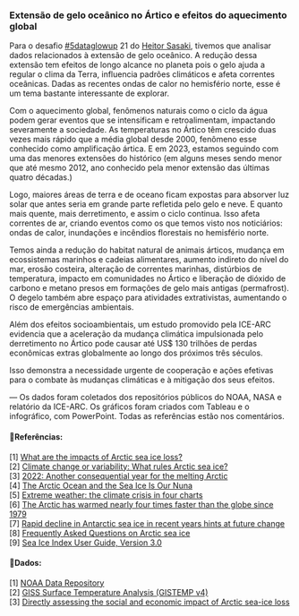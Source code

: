 ### Extensão de gelo oceânico no Ártico e efeitos do aquecimento global

Para o desafio [#5dataglowup](https://www.linkedin.com/feed/hashtag/?keywords=5dataglowup) 21 do [Heitor Sasaki](https://www.linkedin.com/in/heitorsasaki/),
tivemos que analisar dados relacionados à extensão de gelo oceânico. A redução dessa extensão tem efeitos de longo alcance no planeta pois o gelo ajuda 
a regular o clima da Terra, influencia padrões climáticos e afeta correntes oceânicas. 
Dadas as recentes ondas de calor no hemisfério norte, esse é um tema bastante interessante de explorar.

Com o aquecimento global, fenômenos naturais como o ciclo da água podem gerar eventos que se intensificam e retroalimentam, impactando severamente a sociedade. 
As temperaturas no Ártico têm crescido duas vezes mais rápido que a média global desde 2000, fenômeno esse conhecido como amplificação ártica. 
E em 2023, estamos seguindo com uma das menores extensões do histórico (em alguns meses sendo menor que até mesmo 2012, 
ano conhecido pela menor extensão das últimas quatro décadas.)

Logo, maiores áreas de terra e de oceano ficam expostas para absorver luz solar que antes seria em grande parte refletida pelo gelo e neve. 
E quanto mais quente, mais derretimento, e assim o ciclo continua. 
Isso afeta correntes de ar, criando eventos como os que temos visto nos noticiários: ondas de calor, inundações e incêndios florestais no hemisfério norte.

Temos ainda a redução do habitat natural de animais árticos, mudança em ecossistemas marinhos e cadeias alimentares, 
aumento indireto do nível do mar, erosão costeira, alteração de correntes marinhas, distúrbios de temperatura, 
impacto em comunidades no Ártico e liberação de dióxido de carbono e metano presos em formações de gelo mais antigas (permafrost). 
O degelo também abre espaço para atividades extrativistas, aumentando o risco de emergências ambientais.

Além dos efeitos socioambientais, um estudo promovido pela ICE-ARC evidencia que a aceleração da mudança climática impulsionada pelo derretimento no Ártico 
pode causar até US$ 130 trilhões de perdas econômicas extras globalmente ao longo dos próximos três séculos.

Isso demonstra a necessidade urgente de cooperação e ações efetivas para o combate às mudanças climáticas e à mitigação dos seus efeitos.

—
Os dados foram coletados dos repositórios públicos do NOAA, NASA e relatório da ICE-ARC. 
Os gráficos foram criados com Tableau e o infográfico, com PowerPoint. Todas as referências estão nos comentários.

#### 📜Referências:
[1] [What are the impacts of Arctic sea ice loss?](https://nsidc.org/learn/ask-scientist/what-are-impacts-arctic-sea-ice-loss)
<br>
[2] [Climate change or variability: What rules Arctic sea ice?](https://nsidc.org/learn/ask-scientist/climate-change-or-variability-what-rules-arctic-sea-ice)
<br>
[3] [2022: Another consequential year for the melting Arctic](https://news.mongabay.com/2022/09/2022-another-consequential-year-for-the-melting-arctic/)
<br>
[4] [The Arctic Ocean and the Sea Ice Is Our Nuna](https://www.un.org/en/chronicle/article/arctic-ocean-and-sea-ice-our-nuna)
<br>
[5] [Extreme weather: the climate crisis in four charts](https://www.theguardian.com/environment/datablog/2023/jul/20/the-climate-crisis-in-four-charts-extreme-weather-heatwaves?CMP=Share_iOSApp_Other)
<br>
[6] [The Arctic has warmed nearly four times faster than the globe since 1979](https://www.nature.com/articles/s43247-022-00498-3)
<br>
[7] [Rapid decline in Antarctic sea ice in recent years hints at future change](https://www.nature.com/articles/s41561-021-00768-3)
<br>
[8] [Frequently Asked Questions on Arctic sea ice](https://nsidc.org/arcticseaicenews/faq/#area_extent)
<br>
[9] [Sea Ice Index User Guide, Version 3.0](https://nsidc.org/sites/default/files/g02135-v003-userguide_1_1.pdf)

#### 📜Dados:
[1] [NOAA Data Repository](https://noaadata.apps.nsidc.org/NOAA/G02135/)
<br>
[2] [GISS Surface Temperature Analysis (GISTEMP v4)](https://data.giss.nasa.gov/gistemp/)
<br>
[3] [Directly assessing the social and economic impact of Arctic sea-ice loss](https://www.ice-arc.eu/wp-content/uploads/2018/01/ICE-ARC-Highlights-brochure-English.pdf)


